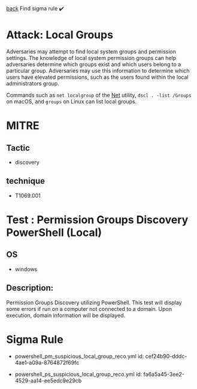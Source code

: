 
[back](../index.md)
Find sigma rule :heavy_check_mark: 

# Attack: Local Groups 

Adversaries may attempt to find local system groups and permission settings. The knowledge of local system permission groups can help adversaries determine which groups exist and which users belong to a particular group. Adversaries may use this information to determine which users have elevated permissions, such as the users found within the local administrators group.

Commands such as <code>net localgroup</code> of the [Net](https://attack.mitre.org/software/S0039) utility, <code>dscl . -list /Groups</code> on macOS, and <code>groups</code> on Linux can list local groups.

# MITRE
## Tactic
  - discovery


## technique
  - T1069.001


# Test : Permission Groups Discovery PowerShell (Local)
## OS
  - windows


## Description:
Permission Groups Discovery utilizing PowerShell. This test will display some errors if run on a computer not connected to a domain. Upon execution, domain
information will be displayed.


# Sigma Rule
 - powershell_pm_suspicious_local_group_reco.yml id: cef24b90-dddc-4ae1-a09a-8764872f69fc

 - powershell_ps_suspicious_local_group_reco.yml id: fa6a5a45-3ee2-4529-aa14-ee5edc9e29cb


